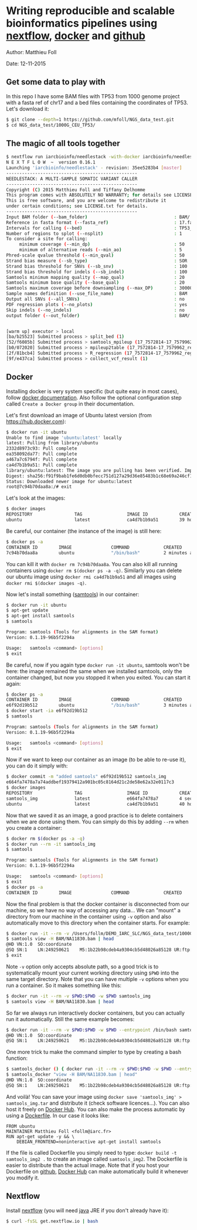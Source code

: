# Writing reproducible and scalable bioinformatics pipelines using [nextflow](http://www.nextflow.io), [docker](https://www.docker.com) and [github](https://github.com)

Author: Matthieu Foll

Date: 12-11-2015

## Get some data to play with

In this repo I have some BAM files with TP53 from 1000 genome project with a fasta ref of chr17 and a bed files containing the coordinates of TP53. Let's download it:
```bash
$ git clone --depth=1 https://github.com/mfoll/NGS_data_test.git
$ cd NGS_data_test/1000G_CEU_TP53/
```

## The magic of all tools together

```bash
$ nextflow run iarcbioinfo/needlestack -with-docker iarcbioinfo/needlestack --bed TP53_all.bed --bam_folder BAM/ --fasta_ref 17.fasta.gz
N E X T F L O W  ~  version 0.16.1
Launching 'iarcbioinfo/needlestack' - revision: 35ee5283b4 [master]
--------------------------------------------------
NEEDLESTACK: A MULTI-SAMPLE SOMATIC VARIANT CALLER
--------------------------------------------------
Copyright (C) 2015 Matthieu Foll and Tiffany Delhomme
This program comes with ABSOLUTELY NO WARRANTY; for details see LICENSE.txt
This is free software, and you are welcome to redistribute it
under certain conditions; see LICENSE.txt for details.
--------------------------------------------------
Input BAM folder (--bam_folder)                                 : BAM/
Reference in fasta format (--fasta_ref)                         : 17.fasta.gz
Intervals for calling (--bed)                                   : TP53_all.bed
Number of regions to splot (--nsplit)                           : 1
To consider a site for calling:
     minimum coverage (--min_dp)                                : 50
     minimum of alternative reads (--min_ao)                    : 5
Phred-scale qvalue threshold (--min_qval)                       : 50
Strand bias measure (--sb_type)                                 : SOR
Strand bias threshold for SNVs (--sb_snv)                       : 100
Strand bias threshold for indels (--sb_indel)                   : 100
Samtools minimum mapping quality (--map_qual)                   : 20
Samtools minimum base quality (--base_qual)                     : 20
Samtools maximum coverage before downsampling (--max_DP)        : 30000
Sample names definition (--use_file_name)                       : BAM
Output all SNVs (--all_SNVs)                                    : no
PDF regression plots (--no_plots)                               : yes
Skip indels (--no_indels)                                       : no
output folder (--out_folder)                                    : BAM/


[warm up] executor > local
[ba/b25523] Submitted process > split_bed (1)
[52/f6085b] Submitted process > samtools_mpileup (17_7572814-17_7579962_regions)
[b0/072020] Submitted process > mpileup2table (17_7572814-17_7579962_regions)
[2f/81bcb4] Submitted process > R_regression (17_7572814-17_7579962_regions)
[9f/e437ca] Submitted process > collect_vcf_result (1)
```

## Docker

Installing docker is very system specific (but quite easy in most cases), follow  [docker documentation](https://docs.docker.com/installation/). Also follow the optional configuration step called `Create a Docker group` in their documentation.

Let's first download an image of Ubuntu latest version (from https://hub.docker.com):
```bash
$ docker run -it ubuntu
Unable to find image 'ubuntu:latest' locally
latest: Pulling from library/ubuntu
2332d8973c93: Pull complete 
ea358092da77: Pull complete 
a467a7c6794f: Pull complete 
ca4d7b1b9a51: Pull complete 
library/ubuntu:latest: The image you are pulling has been verified. Important: image verification is a tech preview feature and should not be relied on to provide security.
Digest: sha256:f91f9bab1fe6d0db0bfecc751d127a29d36e85483b1c68e69a246cf1df9b4251
Status: Downloaded newer image for ubuntu:latest
root@7c94b70daa8a:/# exit
```

Let's look at the images:
```bash
$ docker images
REPOSITORY                TAG                 IMAGE ID            CREATED             VIRTUAL SIZE
ubuntu                    latest              ca4d7b1b9a51        39 hours ago        187.9 MB
```

Be careful, our container (the instance of the image) is still here:
```bash
$ docker ps -a
CONTAINER ID        IMAGE               COMMAND             CREATED             STATUS                     PORTS               NAMES
7c94b70daa8a        ubuntu              "/bin/bash"         2 minutes ago       Exited (0) 2 minutes ago                       jovial_hypatia
```

You can kill it with `docker rm 7c94b70daa8a`. You can also kill all running containers using `docker rm $(docker ps -a -q)`. Similarly you can delete our ubuntu image using `docker rmi ca4d7b1b9a51` and all images using `docker rmi $(docker images -q)`.

Now let's install something ([samtools](http://www.htslib.org)) in our container:
```bash
$ docker run -it ubuntu
$ apt-get update
$ apt-get install samtools
$ samtools

Program: samtools (Tools for alignments in the SAM format)
Version: 0.1.19-96b5f2294a

Usage:   samtools <command> [options]
$ exit
```

Be careful, now if you again type `docker run -it ubuntu`, samtools won't be here: the image remained the same when we installed samtools, only the container changed, but now you stopped it when you exited. You can start it again:
```bash
$ docker ps -a
CONTAINER ID        IMAGE               COMMAND             CREATED             STATUS                          PORTS               NAMES
e6f92d19b512        ubuntu              "/bin/bash"         3 minutes ago       Exited (1) About a minute ago                       mad_goodall
$ docker start -ia e6f92d19b512
$ samtools

Program: samtools (Tools for alignments in the SAM format)
Version: 0.1.19-96b5f2294a

Usage:   samtools <command> [options]
$ exit
```

Now if we want to keep our container as an image (to be able to re-use it), you can do it simply with:
```bash
$ docker commit -m "added samtools" e6f92d19b512 samtools_img
e664fa7478a7a74addbef19379412a901bc05c8164d21c2de58e62a32e0117c3
$ docker images
REPOSITORY                TAG                 IMAGE ID            CREATED             VIRTUAL SIZE
samtools_img              latest              e664fa7478a7        4 seconds ago       211.5 MB
ubuntu                    latest              ca4d7b1b9a51        40 hours ago        187.9 MB
```

Now that we saved it as an image, a good practice is to delete containers when we are done using them. You can simply do this by adding `--rm` when you create a container:
```bash
$ docker rm $(docker ps -a -q)
$ docker run --rm -it samtools_img
$ samtools

Program: samtools (Tools for alignments in the SAM format)
Version: 0.1.19-96b5f2294a

Usage:   samtools <command> [options]
$ exit
$ docker ps -a
CONTAINER ID        IMAGE               COMMAND             CREATED             STATUS              PORTS               NAMES
```

Now the final problem is that the docker container is disconnected from our machine, so we have no way of accessing any data... We can "mount" a directory from our machine in the container using `-v` option and also automatically move to this directory when the container starts. For example:
```bash
$ docker run -it --rm -v /Users/follm/DEMO_IARC_SLC/NGS_data_test/1000G_CEU_TP53/:/data -w /data samtools_img
$ samtools view -H BAM/NA11830.bam | head
@HD	VN:1.0	SO:coordinate
@SQ	SN:1	LN:249250621	M5:1b22b98cdeb4a9304cb5d48026a85128	UR:ftp://ftp.1000genomes.ebi.ac.uk/vol1/ftp/technical/reference/phase2_reference_assembly_sequence/hs37d5.fa.gz	AS:NCBI37	SP:Human
$ exit
```

Note `-v` option only accepts absolute path, so a good trick is to systematically mount your current working directory using `$PWD` into the same target directory. Note that you can have multiple `-v` options when you run a container. So it makes something like this:
```bash
$ docker run -it --rm -v $PWD:$PWD -w $PWD samtools_img
$ samtools view -H BAM/NA11830.bam | head
```

So far we always run interactively docker containers, but you can actually run it automatically. Still the same example becomes:
```bash
$ docker run -it --rm -v $PWD:$PWD -w $PWD --entrypoint /bin/bash samtools_img -c "samtools view -H BAM/NA11830.bam | head"
@HD	VN:1.0	SO:coordinate
@SQ	SN:1	LN:249250621	M5:1b22b98cdeb4a9304cb5d48026a85128	UR:ftp://ftp.1000genomes.ebi.ac.uk/vol1/ftp/technical/reference/phase2_reference_assembly_sequence/hs37d5.fa.gz	AS:NCBI37	SP:Human
```

One more trick tu make the command simpler to type by creating a bash function:
```bash
$ samtools_docker () { docker run -it --rm -v $PWD:$PWD -w $PWD --entrypoint /bin/bash samtools_img -c "samtools $@"; }
$ samtools_docker "view -H BAM/NA11830.bam | head"
@HD	VN:1.0	SO:coordinate
@SQ	SN:1	LN:249250621	M5:1b22b98cdeb4a9304cb5d48026a85128	UR:ftp://ftp.1000genomes.ebi.ac.uk/vol1/ftp/technical/reference/phase2_reference_assembly_sequence/hs37d5.fa.gz	AS:NCBI37	SP:Human
```

And voilà! You can save your image using `docker save 'samtools_img' > samtools_img.tar` and distribute it (check software licences...). You can also host it freely on [Docker Hub](https://hub.docker.com). You can also make the process automatic by using a [Dockerfile](http://docs.docker.com/engine/reference/builder/). In our case it looks like:
```
FROM ubuntu
MAINTAINER Matthieu Foll <follm@iarc.fr>
RUN apt-get update -y && \
    DEBIAN_FRONTEND=noninteractive apt-get install samtools
```

If the file is called Dockerfile you simply need to type: `docker build -t samtools_img2 .` to create an image called `samtools_img2`. The Dockerfile is easier to distribute than the actual image. Note that if you host your Dockerfile on [github](https://github.com), [Docker Hub](https://hub.docker.com) can make automatically build it whenever you modify it.

## Nextflow

Install [nextflow](http://www.nextflow.io/) (you will need [java](https://java.com/download/) JRE if you don't already have it):
```bash
$ curl -fsSL get.nextflow.io | bash
```

